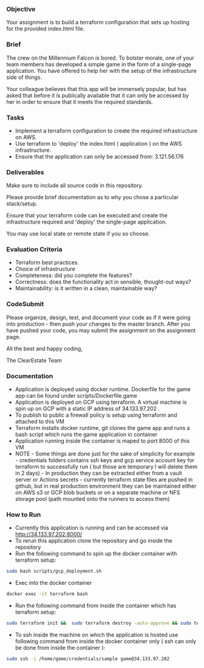 ### Objective

Your assignment is to build a terraform configuration that sets up hosting
for the provided index.html file.

### Brief

The crew on the Millennium Falcon is bored. To bolster morale, one of your team members has developed a simple game in the form of a single-page application. You have offered to help her with the setup of the infrastructure side of things.

Your colleague believes that this app will be immensely popular, but has asked that
before it is publically available that it can only be accessed by her in order
to ensure that it meets the required standards.

### Tasks

-   Implement a terraform configuration to create the required infrastructure on AWS.
-   Use terraform to 'deploy' the index.html ( application ) on the AWS infrastructure.
-   Ensure that the application can only be accessed from: 3.121.56.176

### Deliverables

Make sure to include all source code in this repository.

Please provide brief documentation as to why you chose a particular stack/setup.

Ensure that your terraform code can be executed and create the infrastructure
required and 'deploy' the single-page application.

You may use local state or remote state if you so choose.

### Evaluation Criteria

-   Terraform best practices.
-   Choice of infrastructure
-   Completeness: did you complete the features?
-   Correctness: does the functionality act in sensible, thought-out ways?
-   Maintainability: is it written in a clean, maintainable way?

### CodeSubmit

Please organize, design, test, and document your code as if it were
going into production - then push your changes to the master branch. After you have pushed your code, you may submit the assignment on the assignment page.

All the best and happy coding,

The ClearEstate Team

### Documentation 

-   Application is deployed using docker runtime. Dockerfile for the game app can be found under scripts/Dockerfile.game
-   Application is deployed on GCP using terraform. A virtual machine is spin up on GCP with a static IP address of 34.133.97.202 .
-   To publish to public a firewall policy is setup using terraform and attached to this VM 
-   Terraform installs docker runtime, git clones the game app and runs a bash script which runs the game application in container
-   Application running inside the container is maped to port 8000 of this VM
-   NOTE - Some things are done just for the sake of simplicity for example 
          - credentials folders contains ssh keys and gcp service account key for terraform to successfully run ( but those are temporary I will delete them in 2 days)
          - In production they can be extracted either from a vault server or Actions secrets
          - currently terraform state files are pushed in github, but in real production environment they can be maintained either on AWS s3 or GCP blob buckets or on a separate machine or NFS storage pool (path mounted onto the runners to access them)
### How to Run 

-   Currently this application is running and can be accessed via http://34.133.97.202:8000/ 
-   To rerun this application clone the repository and go inside the repository 
-   Run the following command to spin up the docker container with terraform setup:
```bash
sudo bash scripts/gcp_deployment.sh 
``` 
-   Exec into the docker container 
```bash
docker exec -it terraform bash
```
-   Run the following command from inside the container which has terraform setup:
```bash
sudo terraform init &&  sudo terraform destroy -auto-approve && sudo terraform apply -target google_compute_firewall.dev-dev   -auto-approve && sudo terraform apply -target google_compute_instance.dev   -auto-approve
```
-   To ssh inside the machine on which the application is hosted use following command from inside the docker container only ( ssh can only be done from inside the container ):
```bash
sudo ssh -i /home/game/credentials/sample game@34.133.97.202
```
